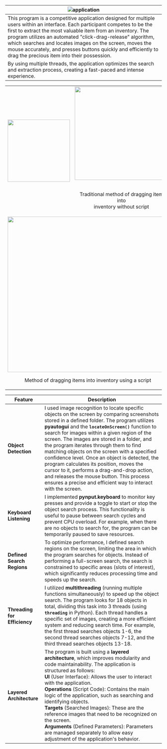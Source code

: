 | ![application](https://github.com/user-attachments/assets/6cbb6405-b523-428d-b97b-83bc1a3dfe52) | 
|----------------------------------------------------------------------------------------------------|
| This program is a competitive application designed for multiple users within an interface. Each participant competes to be the first to extract the most valuable item from an inventory. The program utilizes an automated "click-drag-release" algorithm, which searches and locates images on the screen, moves the mouse accurately, and presses buttons quickly and efficiently to drag the precious item into their possession. |
| By using multiple threads, the application optimizes the search and extraction process, creating a fast-paced and intense experience. |

<table align="center">
  <tr>
    <td><img src="https://github.com/user-attachments/assets/4fb1879c-9d9c-4ead-be69-b6d4dd3f6efb" width="200" /></td>
    <td><img src="https://github.com/user-attachments/assets/8723862b-4fc8-4c2d-b379-44d9aec2599a" width="300" /> <br></br>
    <p style="text-align:center;">Traditional method of dragging item into<br>inventory without script</p></td>
  </tr>
  <tr>
    <td colspan="2">
      <img src="https://github.com/user-attachments/assets/42749290-ef48-49a8-9036-922dd15abefc" width="500" />
      <p style="text-align:center;">Method of dragging items into inventory using a script</p>
    </td>
  </tr>
</table>


| **Feature**               | **Description**                                                                                                                                                                                                                                                                                                                                                         |
|---------------------------|-------------------------------------------------------------------------------------------------------------------------------------------------------------------------------------------------------------------------------------------------------------------------------------------------------------------------------------------------------------------------|
| **Object Detection**       | I used image recognition to locate specific objects on the screen by comparing screenshots stored in a defined folder. The program utilizes **pyautogui** and the **`locateOnScreen()`** function to search for images within a given region of the screen. The images are stored in a folder, and the program iterates through them to find matching objects on the screen with a specified confidence level. Once an object is detected, the program calculates its position, moves the cursor to it, performs a drag-and-drop action, and releases the mouse button. This process ensures a precise and efficient way to interact with the screen. |
| **Keyboard Listening**     | I implemented **pynput.keyboard** to monitor key presses and provide a toggle to start or stop the object search process. This functionality is useful to pause between search cycles and prevent CPU overload. For example, when there are no objects to search for, the program can be temporarily paused to save resources.                                          |
| **Defined Search Regions** | To optimize performance, I defined search regions on the screen, limiting the area in which the program searches for objects. Instead of performing a full-screen search, the search is constrained to specific areas (slots of interest), which significantly reduces processing time and speeds up the search.                                                       |
| **Threading for Efficiency** | I utilized **multithreading** (running multiple functions simultaneously) to speed up the object search. The program looks for 18 objects in total, dividing this task into 3 threads (using **`threading`** in Python). Each thread handles a specific set of images, creating a more efficient system and reducing search time. For example, the first thread searches objects 1-6, the second thread searches objects 7-12, and the third thread searches objects 13-18. |
| **Layered Architecture**   | The program is built using a **layered architecture**, which improves modularity and code maintainability. The application is structured as follows: <br> **UI** (User Interface): Allows the user to interact with the application. <br> **Operations** (Script Code): Contains the main logic of the application, such as searching and identifying objects. <br> **Targets** (Searched Images): These are the reference images that need to be recognized on the screen. <br> **Arguments** (Defined Parameters): Parameters are managed separately to allow easy adjustment of the application's behavior.  |
